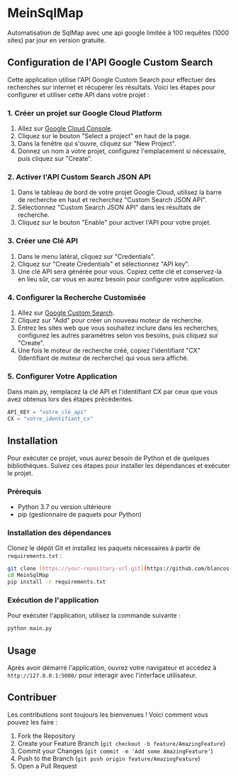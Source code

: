 # MeinSqlMap

Automatisation de SqlMap avec une api google limitée à 100 requêtes (1000 sites) par jour en version gratuite.

## Configuration de l'API Google Custom Search

Cette application utilise l'API Google Custom Search pour effectuer des recherches sur internet et récupérer les résultats. Voici les étapes pour configurer et utiliser cette API dans votre projet :

### 1. Créer un projet sur Google Cloud Platform

1. Allez sur [Google Cloud Console](https://console.cloud.google.com/).
2. Cliquez sur le bouton "Select a project" en haut de la page.
3. Dans la fenêtre qui s'ouvre, cliquez sur "New Project".
4. Donnez un nom à votre projet, configurez l'emplacement si nécessaire, puis cliquez sur "Create".

### 2. Activer l'API Custom Search JSON API

1. Dans le tableau de bord de votre projet Google Cloud, utilisez la barre de recherche en haut et recherchez "Custom Search JSON API".
2. Sélectionnez "Custom Search JSON API" dans les résultats de recherche.
3. Cliquez sur le bouton "Enable" pour activer l'API pour votre projet.

### 3. Créer une Clé API

1. Dans le menu latéral, cliquez sur "Credentials".
2. Cliquez sur "Create Credentials" et sélectionnez "API key".
3. Une clé API sera générée pour vous. Copiez cette clé et conservez-la en lieu sûr, car vous en aurez besoin pour configurer votre application.

### 4. Configurer la Recherche Customisée

1. Allez sur [Google Custom Search](https://cse.google.com/cse/).
2. Cliquez sur "Add" pour créer un nouveau moteur de recherche.
3. Entrez les sites web que vous souhaitez inclure dans les recherches, configurez les autres paramètres selon vos besoins, puis cliquez sur "Create".
4. Une fois le moteur de recherche créé, copiez l'identifiant "CX" (Identifiant de moteur de recherche) qui vous sera affiché.

### 5. Configurer Votre Application

Dans main.py, remplacez la clé API et l'identifiant CX par ceux que vous avez obtenus lors des étapes précédentes.

```python
API_KEY = "votre_clé_api"
CX = "votre_identifiant_cx"
```

## Installation

Pour exécuter ce projet, vous aurez besoin de Python et de quelques bibliothèques. Suivez ces étapes pour installer les dépendances et exécuter le projet.

### Prérequis

- Python 3.7 ou version ultérieure
- pip (gestionnaire de paquets pour Python)

### Installation des dépendances

Clonez le dépôt Git et installez les paquets nécessaires à partir de `requirements.txt` :

```bash
git clone [https://your-repository-url.git](https://github.com/blancos-code/MeinSqlMap.git)
cd MeinSqlMap
pip install -r requirements.txt
```

### Exécution de l'application

Pour exécuter l'application, utilisez la commande suivante :

```bash
python main.py
```

## Usage

Après avoir démarré l'application, ouvrez votre navigateur et accédez à `http://127.0.0.1:5000/` pour interagir avec l'interface utilisateur.

## Contribuer

Les contributions sont toujours les bienvenues ! Voici comment vous pouvez les faire :

1. Fork the Repository
2. Create your Feature Branch (`git checkout -b feature/AmazingFeature`)
3. Commit your Changes (`git commit -m 'Add some AmazingFeature'`)
4. Push to the Branch (`git push origin feature/AmazingFeature`)
5. Open a Pull Request
